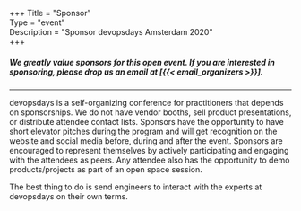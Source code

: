 +++	
Title = "Sponsor"	
Type = "event"	
Description = "Sponsor devopsdays Amsterdam 2020"	
+++	

<h5>	
<p>We greatly value sponsors for this open event.  If you are interested in sponsoring, please drop us an email at [{{< email_organizers >}}].</p>
<!--<p><a href="https://assets.devopsdays.org/events/2020/amsterdam/devopsdays-amsterdam-prospectus-2020.pdf">A downloadable version of our prospectus is available here.</a></p> -->
</h5>

<hr>

devopsdays is a self-organizing conference for practitioners that depends on sponsorships. We do not have vendor booths, sell product presentations, or distribute attendee contact lists. Sponsors have the opportunity to have short elevator pitches during the program and will get recognition on the website and social media before, during and after the event. Sponsors are encouraged to represent themselves by actively participating and engaging with the attendees as peers. Any attendee also has the opportunity to demo products/projects as part of an open space session.
<p>	
The best thing to do is send engineers to interact with the experts at devopsdays on their own terms.
<p>